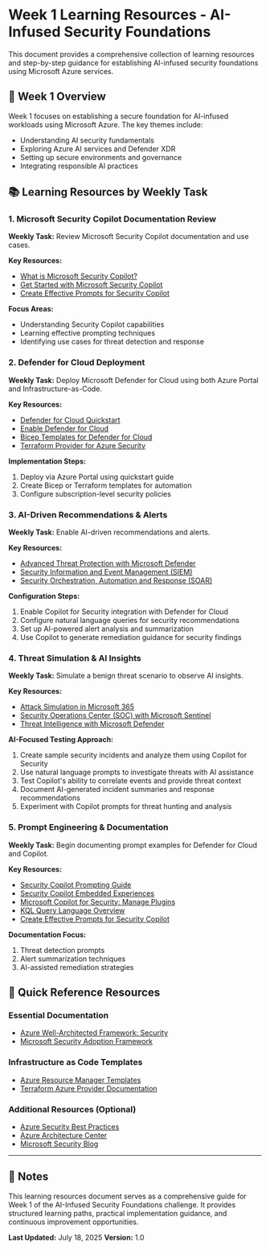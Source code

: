 # Week 1 Learning Resources - AI-Infused Security Foundations

This document provides a comprehensive collection of learning resources and step-by-step guidance for establishing AI-infused security foundations using Microsoft Azure services.

## 🧭 Week 1 Overview

Week 1 focuses on establishing a secure foundation for AI-infused workloads using Microsoft Azure. The key themes include:

- Understanding AI security fundamentals
- Exploring Azure AI services and Defender XDR
- Setting up secure environments and governance
- Integrating responsible AI practices

## 📚 Learning Resources by Weekly Task

### 1. Microsoft Security Copilot Documentation Review

**Weekly Task:** Review Microsoft Security Copilot documentation and use cases.

**Key Resources:**

- [What is Microsoft Security Copilot?](https://learn.microsoft.com/en-us/security-copilot/microsoft-security-copilot)
- [Get Started with Microsoft Security Copilot](https://learn.microsoft.com/en-us/security-copilot/get-started-security-copilot)
- [Create Effective Prompts for Security Copilot](https://learn.microsoft.com/en-us/security-copilot/prompting-tips)

**Focus Areas:**

- Understanding Security Copilot capabilities
- Learning effective prompting techniques
- Identifying use cases for threat detection and response

### 2. Defender for Cloud Deployment

**Weekly Task:** Deploy Microsoft Defender for Cloud using both Azure Portal and Infrastructure-as-Code.

**Key Resources:**

- [Defender for Cloud Quickstart](https://learn.microsoft.com/azure/defender-for-cloud/get-started)
- [Enable Defender for Cloud](https://learn.microsoft.com/azure/defender-for-cloud/enable-defender-for-cloud)
- [Bicep Templates for Defender for Cloud](https://learn.microsoft.com/azure/templates/microsoft.security/pricings)
- [Terraform Provider for Azure Security](https://registry.terraform.io/providers/hashicorp/azurerm/latest/docs/resources/security_center_subscription_pricing)

**Implementation Steps:**

1. Deploy via Azure Portal using quickstart guide
2. Create Bicep or Terraform templates for automation
3. Configure subscription-level security policies

### 3. AI-Driven Recommendations & Alerts

**Weekly Task:** Enable AI-driven recommendations and alerts.

**Key Resources:**

- [Advanced Threat Protection with Microsoft Defender](https://learn.microsoft.com/microsoft-365/security/defender/microsoft-365-defender)
- [Security Information and Event Management (SIEM)](https://learn.microsoft.com/azure/sentinel/overview)
- [Security Orchestration, Automation and Response (SOAR)](https://learn.microsoft.com/azure/sentinel/automation)

**Configuration Steps:**

1. Enable Copilot for Security integration with Defender for Cloud
2. Configure natural language queries for security recommendations
3. Set up AI-powered alert analysis and summarization
4. Use Copilot to generate remediation guidance for security findings

### 4. Threat Simulation & AI Insights

**Weekly Task:** Simulate a benign threat scenario to observe AI insights.

**Key Resources:**

- [Attack Simulation in Microsoft 365](https://learn.microsoft.com/microsoft-365/security/office-365-security/attack-simulation-training-get-started)
- [Security Operations Center (SOC) with Microsoft Sentinel](https://learn.microsoft.com/azure/sentinel/overview)
- [Threat Intelligence with Microsoft Defender](https://learn.microsoft.com/microsoft-365/security/defender/threat-analytics)

**AI-Focused Testing Approach:**

1. Create sample security incidents and analyze them using Copilot for Security
2. Use natural language prompts to investigate threats with AI assistance
3. Test Copilot's ability to correlate events and provide threat context
4. Document AI-generated incident summaries and response recommendations
5. Experiment with Copilot prompts for threat hunting and analysis

### 5. Prompt Engineering & Documentation

**Weekly Task:** Begin documenting prompt examples for Defender for Cloud and Copilot.

**Key Resources:**

- [Security Copilot Prompting Guide](https://learn.microsoft.com/security-copilot/prompting-security-copilot)
- [Security Copilot Embedded Experiences](https://learn.microsoft.com/security-copilot/experiences-security-copilot)
- [Microsoft Copilot for Security: Manage Plugins](https://learn.microsoft.com/security-copilot/manage-plugins)
- [KQL Query Language Overview](https://learn.microsoft.com/azure/data-explorer/kusto/query/)
- [Create Effective Prompts for Security Copilot](https://learn.microsoft.com/security-copilot/prompting-tips)

**Documentation Focus:**

1. Threat detection prompts
2. Alert summarization techniques
3. AI-assisted remediation strategies

## 🔐 Quick Reference Resources

### Essential Documentation

- [Azure Well-Architected Framework: Security](https://learn.microsoft.com/azure/well-architected/security/)
- [Microsoft Security Adoption Framework](https://learn.microsoft.com/security/adoption/)

### Infrastructure as Code Templates

- [Azure Resource Manager Templates](https://learn.microsoft.com/azure/azure-resource-manager/templates/)
- [Terraform Azure Provider Documentation](https://registry.terraform.io/providers/hashicorp/azurerm/latest/docs)

### Additional Resources (Optional)

- [Azure Security Best Practices](https://learn.microsoft.com/azure/security/fundamentals/best-practices-and-patterns)
- [Azure Architecture Center](https://learn.microsoft.com/azure/architecture/)
- [Microsoft Security Blog](https://www.microsoft.com/security/blog/)

---

## 📝 Notes

This learning resources document serves as a comprehensive guide for Week 1 of the AI-Infused Security Foundations challenge. It provides structured learning paths, practical implementation guidance, and continuous improvement opportunities.

**Last Updated:** July 18, 2025
**Version:** 1.0
